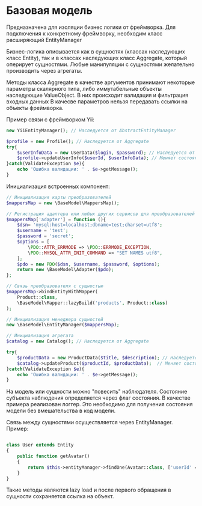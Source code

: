 # Базовая модель

Предназначена для изоляции бизнес логики от фреймворка. 
Для подключения к конкретному фреймворку, необходим класс расширяющий EntityManager 

Бизнес-логика описывается как в сущностях (классах наследующих класс Entity),
так и в классах наследующих класс Aggregate, который оперирует сущностями. 
Любые манипуляции с сущностями желательно производить через агрегаты.

Методы класса Aggregate в качестве аргументов принимают некоторые параметры скалярного типа, 
либо иммутабельные объекты наследующие ValueObject. 
В них происходит валидация и фильтрация входных данных
В качесве параметров нельзя передавать ссылки на объекты фреймворка.

Пример связи с фреймворком Yii:
```php 
new YiiEntityManager(); // Наследуется от AbstractEntityManager

$profile = new Profile(); // Наследуется от Aggregate
try{
	$userInfoData = new UserData($login, $password); // Наследуется от ValueObject
	$profile->updateUserInfo($userId, $userInfoData); // Меняет состояние сущности UserAttributes
}catch(ValidateException $e){
	echo 'Ошибка валидации: ' . $e->getMessage();
}
```

Инициализация встроенных компонент:

```php
// Инициализация карты преобразователей
$mappersMap = new \BaseModel\MappersMap();

// Регистрация адаптера или любых других сервисов для преобразователей
$mappersMap['adapter'] = function (){
    $dsn= 'mysql:host=localhost;dbname=test;charset=utf8';
    $username = 'test';
    $password = 'secret';
    $options = [
        \PDO::ATTR_ERRMODE => \PDO::ERRMODE_EXCEPTION,
        \PDO::MYSQL_ATTR_INIT_COMMAND => "SET NAMES utf8",
    ];
    $pdo = new PDO($dsn, $username, $password, $options);
    return new \BaseModel\Adapter($pdo);
};

// Связь преобразователя с сущностью
$mappersMap->bindEntityWithMapper(
    Product::class, 
    \BaseModel\Mapper::lazyBuild('products', Product::class)
);

// Инициализация менеджера сущностей
new \BaseModel\EntityManager($mappersMap);

// Инициализация агрегата
$catalog = new Catalog(); // Наследуется от Aggregate

try{
	$productData = new ProductData($title, $description); // Наследуется от ValueObject
	$catalog->updateProduct($productId, $productData);  // Меняет состояние сущности Product
}catch(ValidateException $e){
	echo 'Ошибка валидации: ' . $e->getMessage();
}
```

На модель или сущности можно "повесить" наблюдателя. 
Состояние субъекта наблюдения определяется через флаг состояния. 
В качестве примера реализован логгер. Это необходимо для получения состояния модели 
без вмешательства в код модели.

Связь между сущностями осуществляется через EntityManager. 
Пример:

```php 

class User extends Entity
{
	public function getAvatar()
	{
		return $this->entityManager->findOne(Avatar::class, ['userId' => $this->getId()]);
	}
}
```

Такие методы являются lazy load и после первого обращения в сущности сохраняется ссылка на объект.
